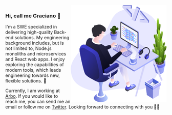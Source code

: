 <img align="right" src="https://github.com/fergracianoo/fergracianoo/blob/master/images/illustration.png" width="300"/>

### Hi, call me Graciano 👋

I'm a SWE specialized in delivering high-quality Back-end solutions. My engineering background includes, but is not limited to, Node.js monoliths and microservices and React web apps. I enjoy exploring the capabilities of modern tools, which leads engineering towards new, flexible solutions. 🚀

Currently, I am working at [Arbo](https://www.arboimoveis.com.br/). If you would like to reach me, you can send me an email or follow me on [Twitter](https://twitter.com/fergracianoo). Looking forward to connecting with you 👋🏻

